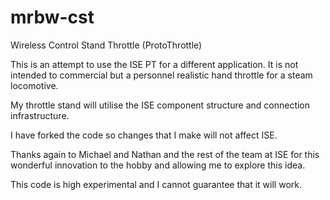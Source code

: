# mrbw-cst
Wireless Control Stand Throttle (ProtoThrottle)

This is an attempt to use the ISE PT for a different application. It is not intended to commercial but a 
personnel realistic hand throttle for a steam locomotive. 

My throttle stand will utilise the ISE component structure and connection infrastructure.

I have forked the code so changes that I make will not affect ISE.

Thanks again to Michael and Nathan and the rest of the team at ISE for this wonderful innovation to the hobby and allowing me to 
explore this idea.

This code is high experimental and I cannot guarantee that it will work. 
